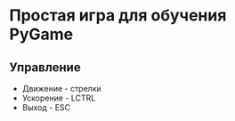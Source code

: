 # Простая игра для обучения PyGame

## Управление


 * Движение - стрелки
 * Ускорение - LCTRL
 * Выход - ESC
